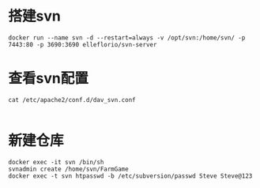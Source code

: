 # 搭建svn
```
docker run --name svn -d --restart=always -v /opt/svn:/home/svn/ -p 7443:80 -p 3690:3690 elleflorio/svn-server
```

# 查看svn配置
```
cat /etc/apache2/conf.d/dav_svn.conf
```
```

```

# 新建仓库
```
docker exec -it svn /bin/sh
svnadmin create /home/svn/FarmGame
docker exec -t svn htpasswd -b /etc/subversion/passwd Steve Steve@123
```
